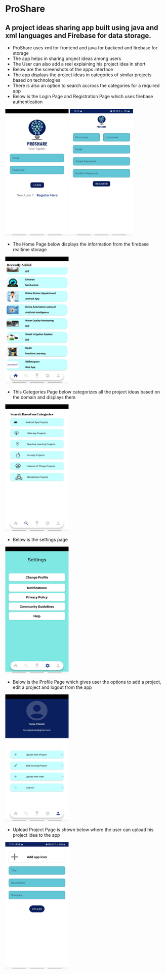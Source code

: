 # ProShare
## A project ideas sharing app built using java and xml languages and Firebase for data storage.
* ProShare uses xml for frontend and java for backend and firebase for storage
* The app helps in sharing project ideas among users
* The User can also add a reel explaining his project idea in short
* Below are the screenshots of the apps interface
* The app displays the project ideas in categories of similar projects based on technologies
* There is also an option to search accross the categories for a required app
* Below is the Login Page and Registration Page which uses firebase authentication
<img src="https://github.com/PanchumarthiAbhinav/ProShare/blob/main/Images/loginpage.jpeg" alt="Login Page" width="200" height="400"/>

<img src="https://github.com/PanchumarthiAbhinav/ProShare/blob/main/Images/registerpage.jpeg" alt="Registration Page" width="200" height="400"/>

* The Home Page below displays the information from the firebase realtime storage
<img src="https://github.com/PanchumarthiAbhinav/ProShare/blob/main/Images/homepage.jpeg" alt="Home Page" width="200" height="400"/>

* This Categories Page below categorizes all the project ideas based on the domain and displays them
<img src="https://github.com/PanchumarthiAbhinav/ProShare/blob/main/Images/categoriespage.jpeg" alt="Search Page" width="200" height="400"/>

* Below is the settings page
<img src="https://github.com/PanchumarthiAbhinav/ProShare/blob/main/Images/settingspage.jpeg" alt="Settings Page" width="200" height="400"/>

* Below is the Profile Page which gives user the options to add a project, edit a project and logout from the app
<img src="https://github.com/PanchumarthiAbhinav/ProShare/blob/main/Images/Profilepage.jpeg" alt="Profile Page" width="200" height="400"/>

* Upload Project Page is shown below where the user can upload his project idea to the app
<img src="https://github.com/PanchumarthiAbhinav/ProShare/blob/main/Images/Projectuploadpage.jpeg" alt="Upload Project" width="200" height="400"/>
